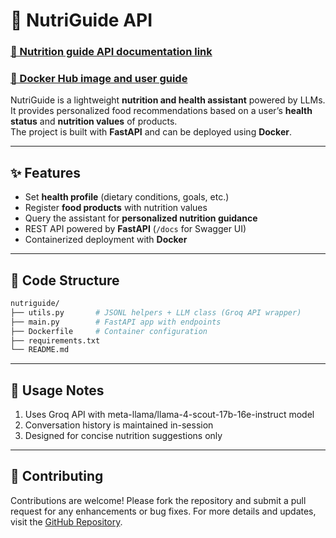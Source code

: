 # 🍏 NutriGuide API

### [🔗 Nutrition guide API documentation link](https://tuhindutta.github.io/nutriguide/api_doc.html)
### [🔗 Docker Hub image and user guide](https://hub.docker.com/r/tkdutta/nutriguide-api)

NutriGuide is a lightweight **nutrition and health assistant** powered by LLMs.  
It provides personalized food recommendations based on a user’s **health status** and **nutrition values** of products.  
The project is built with **FastAPI** and can be deployed using **Docker**.

---

## ✨ Features
- Set **health profile** (dietary conditions, goals, etc.)
- Register **food products** with nutrition values
- Query the assistant for **personalized nutrition guidance**
- REST API powered by **FastAPI** (`/docs` for Swagger UI)
- Containerized deployment with **Docker**

---

## 📂 Code Structure
```bash
nutriguide/
├── utils.py       # JSONL helpers + LLM class (Groq API wrapper)
├── main.py        # FastAPI app with endpoints
├── Dockerfile     # Container configuration
├── requirements.txt
└── README.md
```

---

## 🚀 Usage Notes
1. Uses Groq API with meta-llama/llama-4-scout-17b-16e-instruct model
2. Conversation history is maintained in-session
3. Designed for concise nutrition suggestions only

---

## 🤝 Contributing
Contributions are welcome! Please fork the repository and submit a pull request for any enhancements or bug fixes. For more details and updates, visit the [GitHub Repository](https://github.com/tuhindutta/nutriguide).
